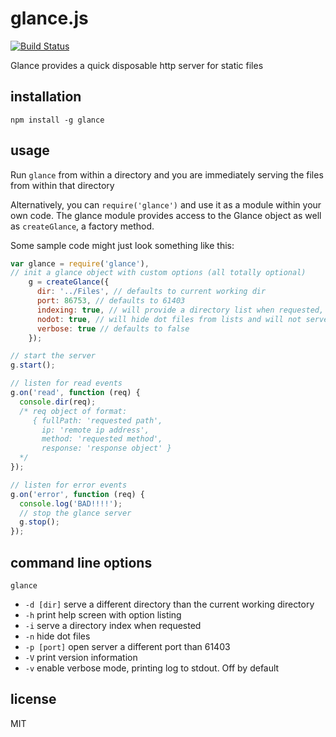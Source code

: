 glance.js
===

[![Build Status](https://travis-ci.org/jarofghosts/glance.png?branch=master)](https://travis-ci.org/jarofghosts/glance)

Glance provides a quick disposable http server for static files

## installation

``
npm install -g glance
``

## usage

Run `glance` from within a directory and you are immediately serving the files from within that directory

Alternatively, you can `require('glance')` and use it as a module within your own code.
The glance module provides access to the Glance object as well as `createGlance`, a factory method.

Some sample code might just look something like this:

````js
var glance = require('glance'),
// init a glance object with custom options (all totally optional)
    g = createGlance({
      dir: '../Files', // defaults to current working dir
      port: 86753, // defaults to 61403
      indexing: true, // will provide a directory list when requested, defaults to false
      nodot: true, // will hide dot files from lists and will not serve them, defaults to false
      verbose: true // defaults to false
    });

// start the server
g.start();

// listen for read events
g.on('read', function (req) {
  console.dir(req);
  /* req object of format:
     { fullPath: 'requested path',
       ip: 'remote ip address',
       method: 'requested method',
       response: 'response object' }
  */
});

// listen for error events
g.on('error', function (req) {
  console.log('BAD!!!!');
  // stop the glance server
  g.stop();
});
````

## command line options

`glance`
- `-d [dir]` serve a different directory than the current working directory
- `-h` print help screen with option listing
- `-i` serve a directory index when requested
- `-n` hide dot files
- `-p [port]` open server a different port than 61403
- `-V` print version information
- `-v` enable verbose mode, printing log to stdout. Off by default

## license

MIT
